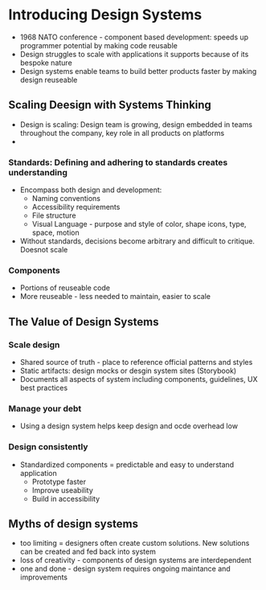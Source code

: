 # Introducing Design Systems

- 1968 NATO conference - component based development: speeds up programmer potential by making code reusable
- Design struggles to scale with applications it supports because of its bespoke nature
- Design systems enable teams to build better products faster by making design reuseable

## Scaling Deesign with Systems Thinking

- Design is scaling: Design team is growing, design embedded in teams throughout the company, key role in all products on platforms
-

### Standards: Defining and adhering to standards creates understanding

- Encompass both design and development:
  - Naming conventions
  - Accessibility requirements
  - File structure
  - Visual Language - purpose and style of color, shape icons, type, space, motion
- Without standards, decisions become arbitrary and difficult to critique. Doesnot scale

### Components

- Portions of reuseable code
- More reuseable - less needed to maintain, easier to scale

## The Value of Design Systems

### Scale design

- Shared source of truth - place to reference official patterns and styles
- Static artifacts: design mocks or desgin system sites (Storybook)
- Documents all aspects of system including components, guidelines, UX best practices

### Manage your debt

- Using a design system helps keep design and ocde overhead low

### Design consistently

- Standardized components = predictable and easy to understand application
  - Prototype  faster
  - Improve useability
  - Build in accessibility

## Myths of design systems

- too limiting = designers often create custom solutions. New solutions can be created and fed back into system
- loss of creativity - components of design systems are interdependent
- one and done - design system requires ongoing maintance and improvements

